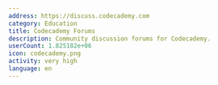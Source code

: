 ```yaml
---
address: https://discuss.codecademy.com
category: Education
title: Codecademy Forums
description: Community discussion forums for Codecademy.
userCount: 1.825182e+06
icon: codecademy.png
activity: very high
language: en
---
```

